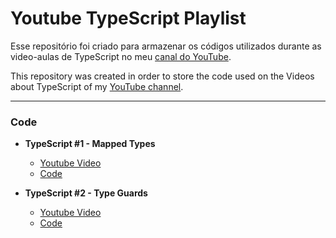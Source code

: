 # Youtube TypeScript Playlist

Esse repositório foi criado para armazenar os códigos utilizados durante as video-aulas de TypeScript no meu [canal do YouTube](https://www.youtube.com/channel/UCsxY6tVQED5YBALHpHLuXQw).

This repository was created in order to store the code used on the Videos about TypeScript of my [YouTube channel](https://www.youtube.com/channel/UCsxY6tVQED5YBALHpHLuXQw).

---

### Code

- **TypeScript #1 - Mapped Types**

  - [Youtube Video](https://www.youtube.com/watch?v=l2a7xc7t1ko)
  - [Code](/videos/1-mapped-types.md)

- **TypeScript #2 - Type Guards**
  - [Youtube Video](https://www.youtube.com/watch?v=QK_45Wf9tmI)
  - [Code](/videos/2-type-guards.md)
